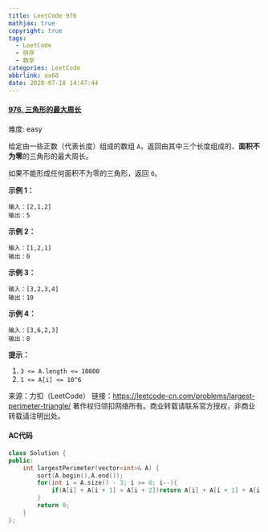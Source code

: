 ```yaml
---
title: LeetCode 976
mathjax: true
copyright: true
tags:
  - LeetCode
  - 排序
  - 数学
categories: LeetCode
abbrlink: aa68
date: 2020-07-18 14:47:44
---
```


#### [976. 三角形的最大周长](https://leetcode-cn.com/problems/largest-perimeter-triangle/)

难度: easy

给定由一些正数（代表长度）组成的数组 `A`，返回由其中三个长度组成的、**面积不为零**的三角形的最大周长。

如果不能形成任何面积不为零的三角形，返回 `0`。

**示例 1：**

```
输入：[2,1,2]
输出：5
```

**示例 2：**

```
输入：[1,2,1]
输出：0
```

**示例 3：**

```
输入：[3,2,3,4]
输出：10
```

**示例 4：**

```
输入：[3,6,2,3]
输出：8
```

**提示：**

1. `3 <= A.length <= 10000`
2. `1 <= A[i] <= 10^6`

<!--more-->

来源：力扣（LeetCode）
链接：https://leetcode-cn.com/problems/largest-perimeter-triangle/
著作权归领扣网络所有。商业转载请联系官方授权，非商业转载请注明出处。

#### AC代码

```c++
class Solution {
public:
    int largestPerimeter(vector<int>& A) {
        sort(A.begin(),A.end());
        for(int i = A.size() - 3; i >= 0; i--){
            if(A[i] + A[i + 1] > A[i + 2])return A[i] + A[i + 1] + A[i + 2];
        }
        return 0;
    }
};
```

